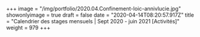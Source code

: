 +++
image = "/img/portfolio/2020.04.Confinement-loic-annivlucie.jpg"
showonlyimage = true
draft = false
date = "2020-04-14T08:20:57.917Z"
title = "Calendrier des stages mensuels | Sept 2020 - juin 2021 [Activités]"
weight = 979
+++


